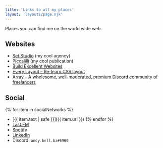 ```yaml
---
title: 'Links to all my places'
layout: 'layouts/page.njk'
---
```

Places you can find me on the world wide web.


## Websites

- [Set Studio](https://set.studio) (my cool agency)
- [Piccalilli](https://piccalil.li/) (my cool publication)
- [Build Excellent Websites](https://buildexcellentwebsit.es/)
- [Every Layout – Re-learn CSS layout](https://every-layout.dev/)
- [Array – A wholesome, well-moderated, premium Discord community of freelancers](https://array.chat/)


## Social

{% for item in socialNetworks %}
- [{{ item.text | safe }}]({{ item.url }})
{% endfor %}
- [Last.FM](https://www.last.fm/user/belldotbz)
- [Spotify](https://open.spotify.com/user/aehujdnt5gch69922g32hluzx?si=5d77143c291c434c)
- [LinkedIn](https://www.linkedin.com/in/andy-bell-347971255/)
- Discord: `andy.bell.bz#6969`
